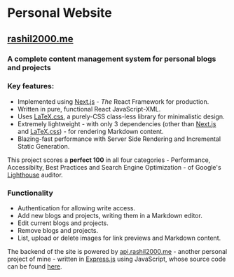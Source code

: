 # Personal Website

## [rashil2000.me](https://rashil2000.me/)

### A complete content management system for personal blogs and projects

### Key features:

- Implemented using [Next.js](https://nextjs.org/) - *The* React Framework for production.
- Written in pure, functional React JavaScript-XML.
- Uses [LaTeX.css](https://latex.now.sh/), a purely-CSS class-less library for minimalistic design.
- Extremely lightweight - with only 3 dependencies (other than [Next.js](https://nextjs.org/) and [LaTeX.css](https://latex.now.sh/)) - for rendering Markdown content.
- Blazing-fast performance with Server Side Rendering and Incremental Static Generation.

This project scores a **perfect 100** in all four categories - Performance, Accessibilty, Best Practices and Search Engine Optimization - of Google's [Lighthouse](https://developers.google.com/web/tools/lighthouse/) auditor.

### Functionality

- Authentication for allowing write access.
- Add new blogs and projects, writing them in a Markdown editor.
- Edit current blogs and projects.
- Remove blogs and projects.
- List, upload or delete images for link previews and Markdown content.

The backend of the site is powered by [api.rashil2000.me](https://api.rashil2000.me/) - another personal project of mine - written in [Express.js](https://expressjs.com/) using JavaScript, whose source code can be found [here](https://github.com/rashil2000/api.rashil2000.me).
